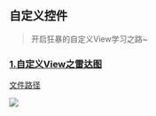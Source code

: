 ## 自定义控件
>开启狂暴的自定义View学习之路~

### [1.自定义View之雷达图](http://www.jianshu.com/p/029b8906911a "查看信息信息")
[文件路径](https://github.com/aclululu/CustomViewHere/tree/master/app/src/main/java/com/shli/here/customview/spider "文件路径")

![](http://i2.buimg.com/1949/21ca0407489f9ace.gif)
